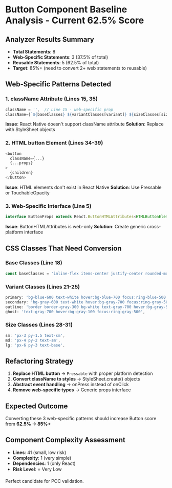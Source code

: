 # Button Component Baseline Analysis - Current 62.5% Score

## Analyzer Results Summary
- **Total Statements**: 8
- **Web-Specific Statements**: 3 (37.5% of total)
- **Reusable Statements**: 5 (62.5% of total)
- **Target**: 85%+ (need to convert 2+ web statements to reusable)

## Web-Specific Patterns Detected

### 1. className Attribute (Lines 15, 35)
```typescript
className = '',  // Line 15 - web-specific prop
className={`${baseClasses} ${variantClasses[variant]} ${sizeClasses[size]} ${className}`}  // Line 35
```
**Issue**: React Native doesn't support className attribute
**Solution**: Replace with StyleSheet objects

### 2. HTML button Element (Lines 34-39)
```typescript
<button
  className={...}
  {...props}
>
  {children}
</button>
```
**Issue**: HTML elements don't exist in React Native
**Solution**: Use Pressable or TouchableOpacity

### 3. Web-Specific Interface (Line 5)
```typescript
interface ButtonProps extends React.ButtonHTMLAttributes<HTMLButtonElement>
```
**Issue**: ButtonHTMLAttributes is web-only
**Solution**: Create generic cross-platform interface

## CSS Classes That Need Conversion

### Base Classes (Line 18)
```typescript
const baseClasses = 'inline-flex items-center justify-center rounded-md font-medium transition-colors focus:outline-none focus:ring-2 focus:ring-offset-2 disabled:opacity-50 disabled:cursor-not-allowed'
```

### Variant Classes (Lines 21-25)
```typescript
primary: 'bg-blue-600 text-white hover:bg-blue-700 focus:ring-blue-500',
secondary: 'bg-gray-600 text-white hover:bg-gray-700 focus:ring-gray-500',
outline: 'border border-gray-300 bg-white text-gray-700 hover:bg-gray-50 focus:ring-blue-500',
ghost: 'text-gray-700 hover:bg-gray-100 focus:ring-gray-500',
```

### Size Classes (Lines 28-31)
```typescript
sm: 'px-3 py-1.5 text-sm',
md: 'px-4 py-2 text-sm',
lg: 'px-6 py-3 text-base',
```

## Refactoring Strategy

1. **Replace HTML button** → `Pressable` with proper platform detection
2. **Convert className to styles** → StyleSheet.create() objects
3. **Abstract event handling** → onPress instead of onClick
4. **Remove web-specific types** → Generic props interface

## Expected Outcome
Converting these 3 web-specific patterns should increase Button score from **62.5% → 85%+**

## Component Complexity Assessment
- **Lines**: 41 (small, low risk)
- **Complexity**: 1 (very simple)
- **Dependencies**: 1 (only React)
- **Risk Level**: ⭐ Very Low

Perfect candidate for POC validation.